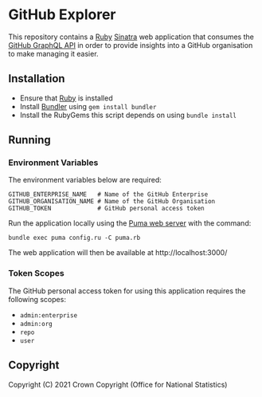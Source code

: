 # GitHub Explorer
This repository contains a [Ruby](https://ruby-lang.org/) [Sinatra](http://sinatrarb.com/) web application that consumes the [GitHub GraphQL API](https://docs.github.com/en/graphql) in order to provide insights into a GitHub organisation to make managing it easier.

## Installation
* Ensure that [Ruby](https://www.ruby-lang.org/en/downloads/) is installed
* Install [Bundler](https://bundler.io/) using `gem install bundler`
* Install the RubyGems this script depends on using `bundle install`

## Running
### Environment Variables
The environment variables below are required:

```
GITHUB_ENTERPRISE_NAME   # Name of the GitHub Enterprise
GITHUB_ORGANISATION_NAME # Name of the GitHub Organisation
GITHUB_TOKEN             # GitHub personal access token
```

Run the application locally using the [Puma web server](https://puma.io/) with the command:

```
bundle exec puma config.ru -C puma.rb
```

The web application will then be available at http://localhost:3000/

### Token Scopes
The GitHub personal access token for using this application requires the following scopes:

- `admin:enterprise`
- `admin:org`
- `repo`
- `user`

## Copyright
Copyright (C) 2021 Crown Copyright (Office for National Statistics)
